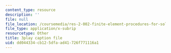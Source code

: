 ```yaml
---
content_type: resource
description: ''
file: null
file_location: /coursemedia/res-2-002-finite-element-procedures-for-solids-and-structures-spring-2010/dd044334cb125dfaad41726f771116a1_N6rt_YxXuoA.vtt
file_type: application/x-subrip
resourcetype: Other
title: 3play caption file
uid: dd044334-cb12-5dfa-ad41-726f771116a1
---
```


